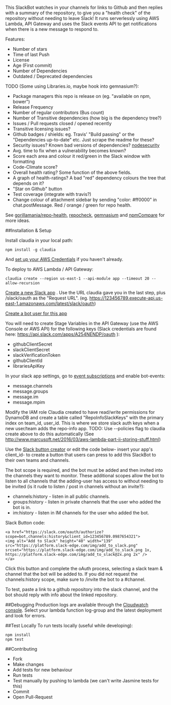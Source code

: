 This SlackBot watches in your channels for links to Github and then replies with a summary of the repository, to give you a "health check" of the repository without needing to leave Slack!
It runs serverlessly using AWS Lambda, API Gateway and uses the Slack events API to get notifications when there is a new message to respond to.

Features:

* Number of stars
* Time of last Push
* License
* Age (First commit)
* Number of Dependencies
* Outdated / Deprecated dependencies


TODO (Some using Libraries.io, maybe hook into gemnasium?):

* Package managers this repo is release on (eg. "available on npm, bower") 
* Release Frequency
* Number of regular contributors (Bus count)
* Number of Transitive dependencies (how big is the dependency tree?)
* Issues / Pull requests closed / opened recently
* Transitive licensing issues?
* Github badges / shields: eg. Travis' "Build passing" or the "Dependencies up-to-date" etc. Just scrape the readme for these?
* Security issues? Known bad versions of dependencies? [nodesecurity](https://nodesecurity.io/)
* Avg. time to fix when a vulnerability becomes known?
* Score each area and colour it red/green in the Slack window with formatting
* Code-Climate score?
* Overall health rating? Some function of the above fields.
* A graph of health-ratings? A bad "red" dependency colours the tree that depends on it?
* "Star on Github" button 
* Test coverage (integrate with travis?)
* Change colour of attachment sidebar by sending "color: #ff0000" in chat.postMessage. Red / orange / green for repo health.

See [gorillamania/repo-health](https://github.com/gorillamania/repo-health), [repocheck](http://repocheck.com/), [gemnasium](https://gemnasium.com) and [npmCompare](https://npmcompare.com/compare/jasmine,mocha) for more ideas.



##Installation & Setup

Install claudia in your local path:

    npm install -g claudia
    
And [set up your AWS Credentials](https://claudiajs.com/tutorials/installing.html) if you haven't already.
    
To deploy to AWS Lambda / API Gateway:

    claudia create --region us-east-1 --api-module app --timeout 20 --allow-recursion
    
[Create a new Slack app](https://api.slack.com/apps/) . Use the URL claudia gave you in the last step, plus /slack/oauth as the "Request URL". (eg. https://123456789.execute-api.us-east-1.amazonaws.com/latest/slack/oauth)

[Create a bot user for this app](https://api.slack.com/apps/A254NENDP/bots)
    
You will need to create Stage Variables in the API Gateway (use the AWS Console or AWS API) for the following keys (Slack credentials are found here: https://api.slack.com/apps/A254NENDP/oauth ):

* githubClientSecret
* slackClientSecret
* slackVerificationToken
* githubClientId
* librariesApiKey

In your slack app settings, go to [event subscriptions](https://api.slack.com/apps/A254NENDP/event-subscriptions) and enable bot-events:

* message.channels
* message.groups
* message.im
* message.mpim

Modify the IAM role Claudia created to have read/write permissions for DynamoDB and create a table called "RepoInfoSlackKeys" with the primary index on team_id, user_id. This is where we store slack auth keys when a new user/team adds the repo-info app.
TODO: Use --policies flag to claudia create above to do this automatically (See http://www.marcusoft.net/2016/03/aws-lambda-part-ii-storing-stuff.html)
 

Use the [Slack button creator](https://api.slack.com/docs/slack-button) or edit the code below- insert your app's client_id- to create a button that users can press to add this SlackBot to their own teams and channels.

The bot scope is required, and the bot must be added and then invited into the channels they want to monitor.
These additional scopes allow the bot to listen to all channels that the adding-user has access to without needing to be invited (is it rude to listen / post in channels without an invite?):

* channels:history - listen in all public channels.
* groups:history - listen in private channels that the user who added the bot is in.
* im:history - listen in IM channels for the user who added the bot.

Slack Button code:

    <a href="https://slack.com/oauth/authorize?scope=bot,channels:history&client_id=123456789.0987654321">
    <img alt="Add to Slack" height="40" width="139" src="https://platform.slack-edge.com/img/add_to_slack.png" srcset="https://platform.slack-edge.com/img/add_to_slack.png 1x, https://platform.slack-edge.com/img/add_to_slack@2x.png 2x" />
    </a>

Click this button and complete the oAuth process, selecting a slack team & channel that the bot will be added to. If you did not request the channels:history scope, make sure to /invite the bot to a #channel.

To test, paste a link to a github repository into the slack channel, and the bot should reply with info about the linked repository.

##Debugging
Production logs are available through the [Cloudwatch console](https://console.aws.amazon.com/cloudwatch/home?region=us-east-1#logs:). Select your lambda function log-group and the latest deployment and look for errors.

##Test Locally
To run tests locally (useful while developing):

    npm install
    npm test
    
##Contributing

* Fork
* Make changes
* Add tests for new behaviour
* Run tests
* Test manually by pushing to lambda (we can't write Jasmine tests for this)
* Commit
* Open Pull-Request